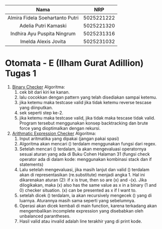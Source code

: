   | Nama                      | NRP        |
  |:-------------------------:|:----------:|
  | Almira Fidela Soehartanto Putri | 5025221222 |
  | Adelia Putri Kamaski        | 5025221320 |
  | Indhira Ayu Puspita Ningrum | 5025231316 |
  | Imelda Alexis Jovita  | 5025231032 |
  
  # Otomata - E (Ilham Gurat Adillion) Tugas 1

1. [Binary Checker](BinaryChecker.cpp)
   Algoritma:
   1. cek bit dari kiri ke kanan.
   2. lalu cocokkan dengan pattern yang telah disediakan sampai ketemu.
   3. jika ketemu maka testcase valid jika tidak ketemu reverse tescase yang diinputkan.
   4. sek seperti step ke-2.
   5. jika ketemu maka testcase valid, jika tidak maka tescase tidak valid.
  Program tersebut menggunakan konsep backtracking dan brute force yang dioptimalkan dengan rekursi.
2. [Arithmatic Expression Checker](ARITHMETIC.PY)
   Algoritma:
   1. Input aritmatika yang dipakai (jangan pakai spasi)
   2. Algoritma akan mencari () terdalam menggunakan fungsi dari regex.
   3. Setelah mencari () terdalam, ia akan mengevaluasi operatornya sesuai aturan yang ada di Buku Cohen Halaman 31 (fungsi check operator ada di dalam kode: menggunakan kombinasi stack dan if statements)
   4. Lalu setelah mengevaluasi, jika masih lanjut dan valid () terdalam akan di representasikan (re.substitute) menjadi angka 1. Hal ini dikarenakan aturan (2): if x is true, then so are (x) and -(x).
      Jika dilogikakan, maka (x) also has the same value as x in a binary (1 and 0) checker situation. (x) can be presented as x if I want to. 
   6. setelah dicek () terdalam, ia akan recursively mengecek () yang di luarnya. Aturannya masih sama seperti yang sebelumnya.
   7. Operasi akan dicek kembali di main function, karena terkadang akan mengembalikan incomplete expression yang disebabkan oleh unbalanced parantheses.
   8. Hasil valid atau invalid adalah line terakhir yang di print kode.
